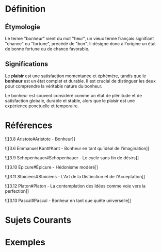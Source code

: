 # Définition

## Étymologie
Le terme "bonheur" vient du mot "heur", un vieux terme français signifiant "chance" ou "fortune", précédé de "bon". Il désigne donc à l'origine un état de bonne fortune ou de chance favorable.


## Significations
Le **plaisir** est une satisfaction momentanée et éphémère, tandis que le **bonheur** est un état complet et durable. Il est crucial de distinguer les deux pour comprendre la véritable nature du bonheur. 

Le bonheur est souvent considéré comme un état de plénitude et de satisfaction globale, durable et stable, alors que le plaisir est une expérience ponctuelle et temporaire.



# Références
![[3.8 Aristote#Aristote - Bonheur]]

![[3.6 Emmanuel Kant#Kant - Bonheur en tant qu’idéal de l'imagination]]

![[3.9 Schopenhauer#Schopenhauer - Le cycle sans fin de désirs]]

![[3.10 Épicure#Épicure - Hédonisme modéré]]

![[3.11 Stoïciens#Stoïciens - L'Art de la Distinction et de l'Acceptation]]

![[3.12 Platon#Platon - La contemplation des Idées comme voie vers la perfection]]

![[3.13 Pascal#Pascal - Bonheur en tant que quête universelle]]



# Sujets Courants



# Exemples
